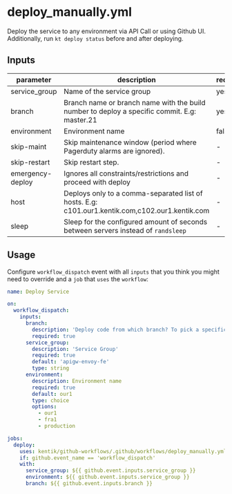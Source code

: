 # deploy_manually.yml

Deploy the service to any environment via API Call or using Github UI. Additionally, run `kt deploy status` before and after deploying. 

## Inputs

| parameter| description | required | default |
| - | - | - | - |
| service_group | Name of the service group |  yes  | 
| branch | Branch name or branch name with the build number to deploy a specific commit. E.g: master.21 |  yes  | 
| environment | Environment name |  false  | our1 
| skip-maint | Skip maintenance window (period where Pagerduty alarms are ignored). |  -  | false
| skip-restart | Skip restart step. |  -  | false
| emergency-deploy | Ignores all constraints/restrictions and proceed with deploy |  -  | false
| host | Deploys only to a comma-separated list of hosts. E.g: c101.our1.kentik.com,c102.our1.kentik.com |  -  | 
| sleep | Sleep for the configured amount of seconds between servers instead of `randsleep` |  -  | -1


## Usage

Configure `workflow_dispatch` event with all `inputs` that you think you might need to override and a `job` that `uses` the `workflow`:

```yaml
name: Deploy Service

on:
  workflow_dispatch:
    inputs:
      branch:
        description: 'Deploy code from which branch? To pick a specific build, append the jenkins build number. E.g: master.21'
        required: true
      service_group:
        description: 'Service Group'
        required: true
        default: 'apigw-envoy-fe' 
        type: string
      environment:
        description: Environment name
        required: true
        default: our1
        type: choice
        options:
          - our1
          - fra1
          - production

jobs:
  deploy:
    uses: kentik/github-workflows/.github/workflows/deploy_manually.yml@main
    if: github.event_name == 'workflow_dispatch'
    with:
      service_group: ${{ github.event.inputs.service_group }}
      environment: ${{ github.event.inputs.service_group }}
      branch: ${{ github.event.inputs.branch }}
```
